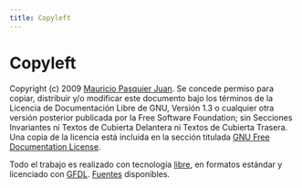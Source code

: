 ```yaml
---
title: Copyleft
---
```


Copyleft
========

Copyright (c) 2009 [Mauricio Pasquier Juan]. Se concede permiso para copiar, distribuir y/o modificar este documento bajo los
términos de la Licencia de Documentación Libre de GNU, Versión 1.3 o cualquier otra versión posterior publicada por la Free
Software Foundation; sin Secciones Invariantes ni Textos de Cubierta Delantera ni Textos de Cubierta Trasera. Una copia de la
licencia está incluida en la sección titulada [GNU Free Documentation License][GFDL].

Todo el trabajo es realizado con tecnología [libre][], en formatos estándar y licenciado con [GFDL][].
[Fuentes][] disponibles.

[Mauricio Pasquier Juan]: http://mauriciopasquier.com.ar
[GFDL]: gfdl/
[libre]: hecho-con/
[Fuentes]: fuentes/
